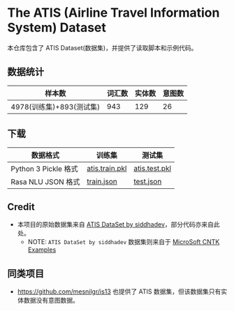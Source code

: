 # The ATIS (Airline Travel Information System) Dataset
本仓库包含了 ATIS Dataset(数据集)，并提供了读取脚本和示例代码。

## 数据统计
| 样本数 | 词汇数 | 实体数 | 意图数 |
| --- | --- | --- | --- |
| 4978(训练集)+893(测试集) | 943 | 129 | 26 |

## 下载

| 数据格式 | 训练集 | 测试集 |
| --- | --- | --- |
| Python 3 Pickle 格式 | [atis.train.pkl](data/raw_data/ms-cntk-atis/atis.train.pkl) | [atis.test.pkl](data/raw_data/ms-cntk-atis/atis.test.pkl) |
| Rasa NLU JSON 格式 | [train.json](data/standard_format/rasa/train.json) | [test.json](data/standard_format/rasa/test.json) |



## Credit
* 本项目的原始数据集来自 [ATIS DataSet by siddhadev](https://www.kaggle.com/siddhadev/atis-dataset)，部分代码亦来自此处。
    * NOTE: `ATIS DataSet by siddhadev` 数据集则来自于 [MicroSoft CNTK Examples](https://github.com/Microsoft/CNTK/tree/master/Examples/LanguageUnderstanding/ATIS/Data)

## 同类项目
* https://github.com/mesnilgr/is13 也提供了 ATIS 数据集，但该数据集只有实体数据没有意图数据。
